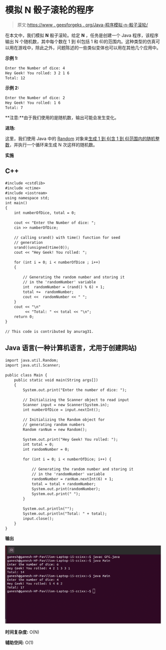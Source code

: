 # 模拟 N 骰子滚轮的程序

> 原文:[https://www . geesforgeks . org/Java-程序模拟-n-骰子滚轮/](https://www.geeksforgeeks.org/java-program-to-emulate-n-dice-roller/)

在本文中，我们模拟 **N** 骰子滚轮。给定 **N** ，任务是创建一个 Java 程序，该程序输出 N 个随机数，其中每个数在 1 到 6(包括 1 和 6)的范围内。这种类型的仿真可以用在游戏中，除此之外，问题陈述的一些类似变体也可以用在其他几个应用中。

**示例 1:**

```
Enter the Number of dice: 4  
Hey Geek! You rolled: 3 2 1 6
Total: 12
```

**示例 2:**

```
Enter the Number of dice: 2  
Hey Geek! You rolled: 1 6
Total: 7
```

**注意:**由于我们使用的是随机数，输出可能会发生变化。

**进场:**

这里，我们使用 Java 中的 [Random](https://www.google.com/url?client=internal-element-cse&cx=009682134359037907028:tj6eafkv_be&q=https://www.geeksforgeeks.org/java-util-random-class-java/&sa=U&ved=2ahUKEwiK9I3qof_sAhUrzjgGHV0RDNgQFjAAegQIABAC&usg=AOvVaw2qGtmvFmCzu2tkrnIkP9gV) 对象来[生成 1 到 6(含 1 到 6)范围内的随机整数](https://www.google.com/url?client=internal-element-cse&cx=009682134359037907028:tj6eafkv_be&q=https://www.geeksforgeeks.org/generating-random-numbers-in-java/&sa=U&ved=2ahUKEwiK9I3qof_sAhUrzjgGHV0RDNgQFjABegQIARAC&usg=AOvVaw0uKplWUi--3uHs0fVUZalB)，并执行一个循环来生成 N 次这样的随机数。

**实施**

## C++

```
#include <cstdlib>
#include <ctime>
#include <iostream>
using namespace std;
int main()
{
    int numberOfDice, total = 0;

    cout << "Enter the Number of dice: ";
    cin >> numberOfDice;

    // calling srand() with time() function for seed
    // generation
    srand((unsigned)time(0));
    cout << "Hey Geek! You rolled: ";

    for (int i = 0; i < numberOfDice ; i++)
    {

        // Generating the random number and storing it
        // in the 'randomNumber' variable
        int  randomNumber = (rand() % 6) + 1;
        total +=  randomNumber;
        cout <<  randomNumber << " ";
    }
    cout << "\n"
         << "Total: " << total << "\n";
    return 0;
}

// This code is contributed by anurag31.
```

## Java 语言(一种计算机语言，尤用于创建网站)

```
import java.util.Random;
import java.util.Scanner;

public class Main {
    public static void main(String args[])
    {
        System.out.print("Enter the number of dice: ");

        // Initializing the Scanner object to read input
        Scanner input = new Scanner(System.in);
        int numberOfDice = input.nextInt();

        // Initializing the Random object for
        // generating random numbers
        Random ranNum = new Random();

        System.out.print("Hey Geek! You rolled: ");
        int total = 0;
        int randomNumber = 0;

        for (int i = 0; i < numberOfDice; i++) {

            // Generating the random number and storing it
            // in the 'randomNumber' variable
            randomNumber = ranNum.nextInt(6) + 1;
            total = total + randomNumber;
            System.out.print(randomNumber);
            System.out.print(" ");
        }

        System.out.println("");
        System.out.println("Total: " + total);
        input.close();
    }
}
```

**输出**

![Random Dice output](img/d59664f4388fb15576a02d871a7f60ba.png)

**时间复杂度:** O(N)

**辅助空间:** O(1)